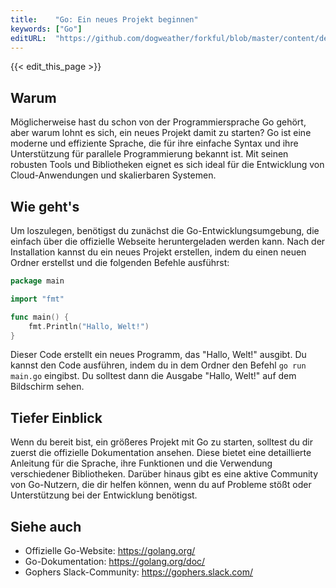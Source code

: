 ```yaml
---
title:    "Go: Ein neues Projekt beginnen"
keywords: ["Go"]
editURL:  "https://github.com/dogweather/forkful/blob/master/content/de/go/starting-a-new-project.md"
---
```


{{< edit_this_page >}}

## Warum

Möglicherweise hast du schon von der Programmiersprache Go gehört, aber warum lohnt es sich, ein neues Projekt damit zu starten? Go ist eine moderne und effiziente Sprache, die für ihre einfache Syntax und ihre Unterstützung für parallele Programmierung bekannt ist. Mit seinen robusten Tools und Bibliotheken eignet es sich ideal für die Entwicklung von Cloud-Anwendungen und skalierbaren Systemen.

## Wie geht's

Um loszulegen, benötigst du zunächst die Go-Entwicklungsumgebung, die einfach über die offizielle Webseite heruntergeladen werden kann. Nach der Installation kannst du ein neues Projekt erstellen, indem du einen neuen Ordner erstellst und die folgenden Befehle ausführst:

```Go
package main

import "fmt"

func main() {
    fmt.Println("Hallo, Welt!")
}
```

Dieser Code erstellt ein neues Programm, das "Hallo, Welt!" ausgibt. Du kannst den Code ausführen, indem du in dem Ordner den Befehl `go run main.go` eingibst. Du solltest dann die Ausgabe "Hallo, Welt!" auf dem Bildschirm sehen.

## Tiefer Einblick

Wenn du bereit bist, ein größeres Projekt mit Go zu starten, solltest du dir zuerst die offizielle Dokumentation ansehen. Diese bietet eine detaillierte Anleitung für die Sprache, ihre Funktionen und die Verwendung verschiedener Bibliotheken. Darüber hinaus gibt es eine aktive Community von Go-Nutzern, die dir helfen können, wenn du auf Probleme stößt oder Unterstützung bei der Entwicklung benötigst.

## Siehe auch

- Offizielle Go-Website: https://golang.org/
- Go-Dokumentation: https://golang.org/doc/
- Gophers Slack-Community: https://gophers.slack.com/